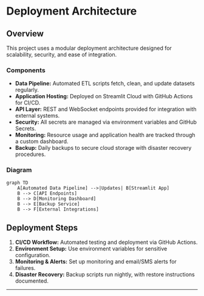 # Deployment Architecture

## Overview

This project uses a modular deployment architecture designed for scalability, security, and ease of integration.

### Components

- **Data Pipeline:** Automated ETL scripts fetch, clean, and update datasets regularly.
- **Application Hosting:** Deployed on Streamlit Cloud with GitHub Actions for CI/CD.
- **API Layer:** REST and WebSocket endpoints provided for integration with external systems.
- **Security:** All secrets are managed via environment variables and GitHub Secrets.
- **Monitoring:** Resource usage and application health are tracked through a custom dashboard.
- **Backup:** Daily backups to secure cloud storage with disaster recovery procedures.

### Diagram

```mermaid
graph TD
    A[Automated Data Pipeline] -->|Updates| B[Streamlit App]
    B --> C[API Endpoints]
    B --> D[Monitoring Dashboard]
    B --> E[Backup Service]
    B --> F[External Integrations]
```

## Deployment Steps

1. **CI/CD Workflow:** Automated testing and deployment via GitHub Actions.
2. **Environment Setup:** Use environment variables for sensitive configuration.
3. **Monitoring & Alerts:** Set up monitoring and email/SMS alerts for failures.
4. **Disaster Recovery:** Backup scripts run nightly, with restore instructions documented.

---